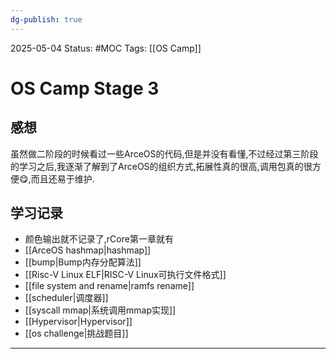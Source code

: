 ```yaml
---
dg-publish: true
---
```

2025-05-04
Status: #MOC
Tags: [[OS Camp]]

# OS Camp Stage 3
## 感想

虽然做二阶段的时候看过一些ArceOS的代码,但是并没有看懂,不过经过第三阶段的学习之后,我逐渐了解到了ArceOS的组织方式,拓展性真的很高,调用包真的很方便😋,而且还易于维护.

## 学习记录

- 颜色输出就不记录了,rCore第一章就有
- [[ArceOS hashmap|hashmap]]
- [[bump|Bump内存分配算法]]
- [[Risc-V Linux ELF|RISC-V Linux可执行文件格式]]
- [[file system and rename|ramfs rename]]
- [[scheduler|调度器]]
- [[syscall mmap|系统调用mmap实现]]
- [[Hypervisor|Hypervisor]]
- [[os challenge|挑战题目]]


___